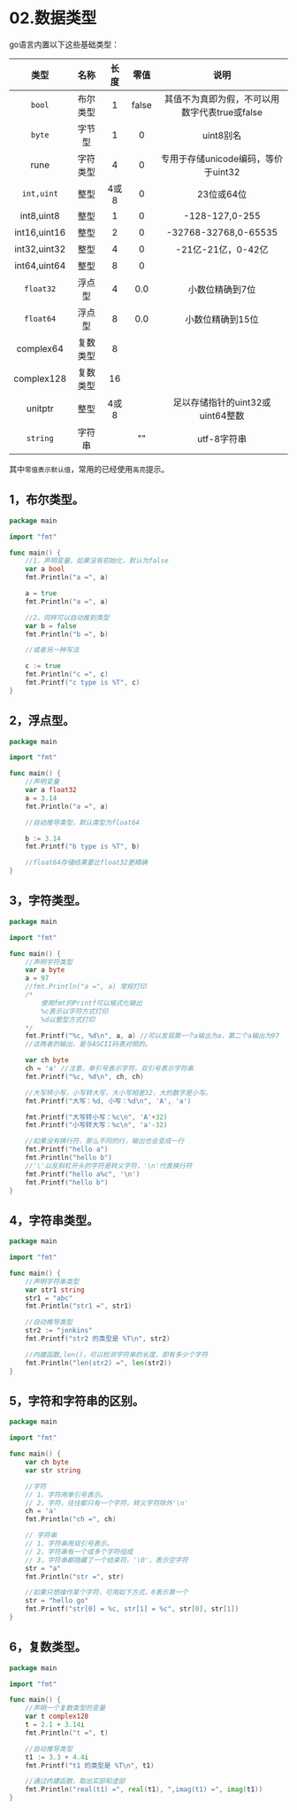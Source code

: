 # 02.数据类型

go语言内置以下这些基础类型：

|     类型     |   名称   | 长度 | 零值  |                     说明                      |
| :----------: | :------: | :--: | :---: | :-------------------------------------------: |
|    `bool`    | 布尔类型 |  1   | false | 其值不为真即为假，不可以用数字代表true或false |
|    `byte`    |  字节型  |  1   |   0   |                   uint8别名                   |
|     rune     | 字符类型 |  4   |   0   |      专用于存储unicode编码，等价于uint32      |
| `int,uint`  |   整型   | 4或8 |   0   |                  23位或64位                   |
|  int8,uint8  |   整型   |  1   |   0   |                -128-127,0-255                 |
| int16,uint16 |   整型   |  2   |   0   |             -32768-32768,0-65535              |
| int32,uint32 |   整型   |  4   |   0   |              -21亿-21亿，0-42亿               |
| int64,uint64 |   整型   |  8   |   0   |                                               |
|  `float32`   |  浮点型  |  4   |  0.0  |                小数位精确到7位                |
|  `float64`   |  浮点型  |  8   |  0.0  |               小数位精确到15位                |
|  complex64   | 复数类型 |  8   |       |                                               |
|  complex128  | 复数类型 |  16  |       |                                               |
|   unitptr    |   整型   | 4或8 |       |       足以存储指针的uint32或uint64整数        |
|   `string`   |  字符串  |      |  ""   |                  utf-8字符串                  |

其中`零值表示默认值`，常用的已经使用`高亮`提示。

## 1，布尔类型。

```go
package main

import "fmt"

func main() {
	//1，声明变量，如果没有初始化，默认为false
	var a bool
	fmt.Println("a =", a)

	a = true
	fmt.Println("a =", a)

	//2，同样可以自动推到类型
	var b = false
	fmt.Println("b =", b)

	//或者另一种写法

	c := true
	fmt.Println("c =", c)
	fmt.Printf("c type is %T", c)
}
```

## 2，浮点型。

```go
package main

import "fmt"

func main() {
	//声明变量
	var a float32
	a = 3.14
	fmt.Println("a =", a)

	//自动推导类型，默认类型为float64

	b := 3.14
	fmt.Printf("b type is %T", b)

	//float64存储结果要比float32更精确
}
```

## 3，字符类型。

```go
package main

import "fmt"

func main() {
	//声明字符类型
	var a byte
	a = 97
	//fmt.Println("a =", a) 常规打印
	/*
		使用fmt的Printf可以格式化输出
		%c表示以字符方式打印
		%d以整型方式打印
	*/
	fmt.Printf("%c, %d\n", a, a) //可以发现第一个a输出为a，第二个a输出为97
	//这两者的输出，是与ASCII码表对照的。

	var ch byte
	ch = 'a' //注意，单引号表示字符，双引号表示字符串
	fmt.Printf("%c, %d\n", ch, ch)

	//大写转小写，小写转大写，大小写相差32，大的数字是小写。
	fmt.Printf("大写：%d, 小写：%d\n", 'A', 'a')

	fmt.Printf("大写转小写：%c\n", 'A'+32)
	fmt.Printf("小写转大写：%c\n", 'a'-32)

	//如果没有换行符，那么不同的行，输出也会变成一行
	fmt.Printf("hello a")
	fmt.Println("hello b")
	//'\'以反斜杠开头的字符是转义字符，'\n'代表换行符
	fmt.Printf("hello a%c", '\n')
	fmt.Printf("hello b")
}
```

## 4，字符串类型。

```go
package main

import "fmt"

func main() {
	//声明字符串类型
	var str1 string
	str1 = "abc"
	fmt.Println("str1 =", str1)

	//自动推导类型
	str2 := "jenkins"
	fmt.Printf("str2 的类型是 %T\n", str2)

	//内建函数,len()，可以检测字符串的长度，即有多少个字符
	fmt.Println("len(str2) =", len(str2))
}
```

## 5，字符和字符串的区别。

```go
package main

import "fmt"

func main() {
	var ch byte
	var str string

	//字符
	// 1，字符用单引号表示。
	// 2，字符，往往都只有一个字符，转义字符除外'\n'
	ch = 'a'
	fmt.Println("ch =", ch)

	// 字符串
	// 1，字符串用双引号表示。
	// 2，字符串有一个或多个字符组成
	// 3，字符串都隐藏了一个结束符，'\0'，表示空字符
	str = "a"
	fmt.Println("str =", str)

	//如果只想操作某个字符，可用如下方式，0表示第一个
	str = "hello go"
	fmt.Printf("str[0] = %c, str[1] = %c", str[0], str[1])
}
```

## 6，复数类型。

```go
package main

import "fmt"

func main() {
	//声明一个复数类型的变量
	var t complex128
	t = 2.1 + 3.14i
	fmt.Println("t =", t)

	//自动推导类型
	t1 := 3.3 + 4.4i
	fmt.Printf("t1 的类型是 %T\n", t1)

	//通过内建函数，取出实部和虚部
	fmt.Println("real(t1) =", real(t1), ",imag(t1) =", imag(t1))
}
```
